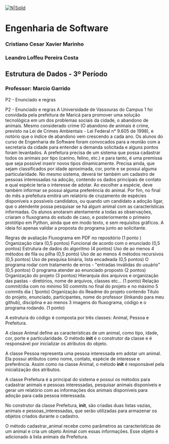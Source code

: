 [![N|Solid](https://universidadedevassouras.edu.br/wp-content/uploads/2022/03/campus_marica.png)](https://universidadedevassouras.edu.br/campus-marica/)

# Engenharia de Software
### Cristiano Cesar Xavier Marinho
### Leandro Loffeu Pereira Costa
## Estrutura de Dados - 3º Período
### Professor: Marcio Garrido

P2 - Enunciado e regras

P2 - Enunciado e regras
A Universidade de Vassouras do Campus 1 foi convidada pela prefeitura de Maricá para promover uma solução tecnológica em um dos problemas sociais da cidade, o abandono de animais. Mesmo considerado crime (O abandono de animais é crime, previsto na Lei de Crimes Ambientais - Lei Federal n° 9.605 de 1998), e notório que o índice de abandono vem crescendo a cada ano.
Os alunos do curso de Engenharia de Software foram convocados para a reunião com a secretaria da cidade para entender a demanda solicitada e alguns pontos foram levantados.
A prefeitura precisa de um sistema que possa cadastrar todos os animais por tipo (canino, felino, etc.) e para tanto, é uma premissa que seja possível inserir novos tipos dinamicamente. Precisa ainda, que sejam classificados por idade aproximada, cor, porte e se possui alguma particularidade. No mesmo sistema, deverá ter também um cadastro de pessoas interessadas na adoção, contendo os dados principais de contato e qual espécie teria o interesse de adotar. Ao escolher a espécie, deve também informar se possui alguma preferência do animal. Por fim, no final do mês a prefeitura emitirá um relatório de cruzamento de espécies disponíveis x possíveis candidatos, ou quando um candidato a adoção ligar, que o atendente possa pesquisar se há algum animal com as características informadas.
Os alunos anotaram atentamente a todas as observações, criaram o fluxograma do estudo de caso, e posteriormente o primeiro protótipo em Python, ainda que em modo texto, e sem requisitos gráficos. A ideia foi apenas validar a proposta do programa junto ao solicitante.


Regras de avaliação
Fluxograma em PDF no repositório (1 ponto )
Organização clara (0,5 pontos)
Funcional de acordo com o enunciado (0,5 pontos)
Estrutura de dados do algoritmo (4 pontos)
Uso de ao menos 4 métodos de fila ou pilha (0,5 ponto)
Uso de ao menos 4 métodos recursivos (0,5 pontos)
Uso de pesquisa binária, lista encadeada (0,5 pontos)
O programa rodar com tratamento de erros - "entradas inválidas do usuário" (0,5 pontos)
O programa atender ao enunciado proposto (2 pontos)
Organização do projeto (3 pontos)
Hierarquia dos arquivos e organização das pastas - diretórios, nome de arquivos, classes etc... (1 ponto)
Relação commit/dia com no mínimo 50 commits no final do projeto e no máximo 5 commits dia ( 1ponto)
Organização do Readme do projeto contendo Título do projeto, enunciado, participantes, nome do professor (linkando para meu github), disciplina e ao menos 3 imagens do fluxograma, código e o programa rodando. (1 ponto)




A estrutura do código é composta por três classes: Animal, Pessoa e Prefeitura.




A classe Animal define as características de um animal, como tipo, idade, cor, porte e particularidade. O método __init__ é o construtor da classe e é responsável por inicializar os atributos do objeto.


A classe Pessoa representa uma pessoa interessada em adotar um animal. Ela possui atributos como nome, contato, espécie de interesse e preferência. Assim como na classe Animal, o método __init__ é responsável pela inicialização dos atributos.


A classe Prefeitura é a principal do sistema e possui os métodos para cadastrar animais e pessoas interessadas, pesquisar animais disponíveis e gerar um relatório com as informações dos animais disponíveis para adoção para cada pessoa interessada.



No construtor da classe Prefeitura, __init__, são criadas duas listas vazias, animais e pessoas_interessadas, que serão utilizadas para armazenar os objetos criados durante o cadastro.


O método cadastrar_animal recebe como parâmetros as características de um animal e cria um objeto Animal com essas informações. Esse objeto é adicionado à lista animais da Prefeitura.


